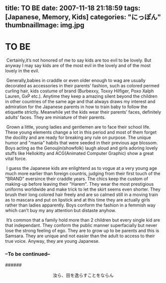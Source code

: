 title: TO BE
date: 2007-11-18 21:18:59
tags: [Japanese, Memory, Kids]
categories: "にっぽん"
thumbnailImage: img.jpg
---
# TO BE 

&#160;Certainly,it’s not honored of me to say kids are too evil to be lovely. But anyway I may say kids are of the most evil in the lovely and of the most lovely in the evil.

&#160;Generally,babies in craddle or even older enough to wag are usually decorated as accessories in their parents’ fashion, such as colored permed curling hair, kids costume of brand (Burbexxy, Toxxy Hilfiger, Poxo Xalph Lauren, GxP etc.). Anytime they keep a amazing silent beyond the children in other countries of the same age and that always draws my interest and admiration for the Japanese parents in how to train baby to follow the etiquette strictly. Meanwhile yet the kids wear their parents’ faces, definitely adults’ faces. They are miniature of their parents.

&#160;Grown a little, young ladies and gentlemen are to face their school life. These young elements change a lot in this period and most of them forget the docility and are ready for breaking any rule on purpose. The unique humor and  "mania" habits that were seeded in their previous age blossom. Boys acting as the Genoujin(showfolk) laugh aloud and girls adoring lovely stuffs like Hellokitty and ACG(Animated Computer Graphic) show a great vital force.

&#160;I guess the Japanese kids are enlightend as to vogue at a very young age much more earlier than foreign countris, judging from their first touch of the "BRAND" eversince their craddle years. The chics keep the custom of making-up before leaving their "Harem". They wear the most prestigious uniforms worldwide and make trick to let the skirt seems even shorter. They brush their long colored hair freely and are so calmed still in a moving train as to mascara and put on lipstick and at this time they are actually girls rather than ladies apparently. Boys conform the fashion in a femmish way which can’t buy my any attention but distaste anyhow.

&#160;It’s common that a family hold more than 2 children but every single kid are that independant. They conform the public manner superfacially but never lose the strong feeling of ego. They are to grow up to be parents and this is Samsara. They are unique and not easier than the adult to access to their true voice. Anyway, they are young Japanese.
 
### –To be continued–
######<center> 汝ら、目を逸らすことをならん